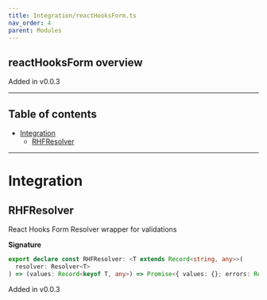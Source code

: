 ```yaml
---
title: Integration/reactHooksForm.ts
nav_order: 4
parent: Modules
---
```


## reactHooksForm overview

Added in v0.0.3

---

<h2 class="text-delta">Table of contents</h2>

- [Integration](#integration)
  - [RHFResolver](#rhfresolver)

---

# Integration

## RHFResolver

React Hooks Form Resolver wrapper for validations

**Signature**

```ts
export declare const RHFResolver: <T extends Record<string, any>>(
  resolver: Resolver<T>
) => (values: Record<keyof T, any>) => Promise<{ values: {}; errors: Record<keyof T, Error> }>
```

Added in v0.0.3
